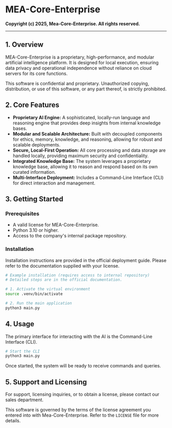 # MEA-Core-Enterprise

**Copyright (c) 2025, Mea-Core-Enterprise. All rights reserved.**

---

## 1. Overview

MEA-Core-Enterprise is a proprietary, high-performance, and modular artificial intelligence platform. It is designed for local execution, ensuring data privacy and operational independence without reliance on cloud servers for its core functions.

This software is confidential and proprietary. Unauthorized copying, distribution, or use of this software, or any part thereof, is strictly prohibited.

## 2. Core Features

- **Proprietary AI Engine:** A sophisticated, locally-run language and reasoning engine that provides deep insights from internal knowledge bases.
- **Modular and Scalable Architecture:** Built with decoupled components for ethics, memory, knowledge, and reasoning, allowing for robust and scalable deployments.
- **Secure, Local-First Operation:** All core processing and data storage are handled locally, providing maximum security and confidentiality.
- **Integrated Knowledge Base:** The system leverages a proprietary knowledge base, allowing it to reason and respond based on its own curated information.
- **Multi-Interface Deployment:** Includes a Command-Line Interface (CLI) for direct interaction and management.

## 3. Getting Started

### Prerequisites

- A valid license for MEA-Core-Enterprise.
- Python 3.10 or higher.
- Access to the company's internal package repository.

### Installation

Installation instructions are provided in the official deployment guide. Please refer to the documentation supplied with your license.

```bash
# Example installation (requires access to internal repository)
# Detailed steps are in the official documentation.

# 1. Activate the virtual environment
source .venv/bin/activate

# 2. Run the main application
python3 main.py
```

## 4. Usage

The primary interface for interacting with the AI is the Command-Line Interface (CLI).

```bash
# Start the CLI
python3 main.py
```

Once started, the system will be ready to receive commands and queries.

## 5. Support and Licensing

For support, licensing inquiries, or to obtain a license, please contact our sales department.

This software is governed by the terms of the license agreement you entered into with Mea-Core-Enterprise. Refer to the `LICENSE` file for more details.